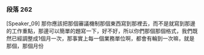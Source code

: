 ### 段落 262

[Speaker_09] 那你應該把那個審議機制那個東西寫到那裡去，而不是就寫到那邊的工作重點，那邊可以簡單的題寫一下，好不好，所以你們那個那個格式，我們既然已經調整成1個月一次，那事實上每一個業務單位啊，都會有輪到一次嘛，就是那個，那個月份